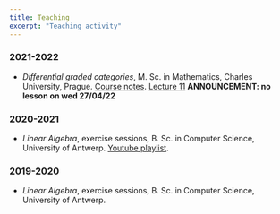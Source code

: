 ```yaml
---
title: Teaching
excerpt: "Teaching activity"
---
```


### 2021-2022

- *Differential graded categories*, M. Sc. in Mathematics, Charles University, Prague. [Course notes](https://fgenovese1987.github.io/documents/notes/dg_course.pdf). [Lecture 11](https://www.youtube.com/watch?v=UN0qxFa67W0) **ANNOUNCEMENT: no lesson on wed 27/04/22**

### 2020-2021

- *Linear Algebra*, exercise sessions, B. Sc. in Computer Science, University of Antwerp. [Youtube playlist](https://www.youtube.com/playlist?list=PL2A-ORhYpumzEIooXGzr6wAFdhoddemK4).

### 2019-2020

- *Linear Algebra*, exercise sessions, B. Sc. in Computer Science, University of Antwerp.


